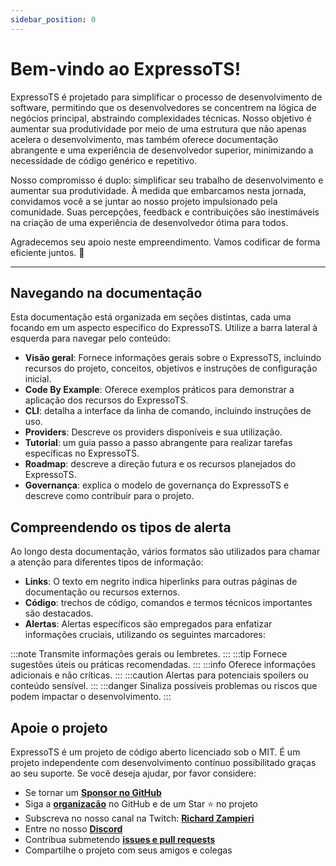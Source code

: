 ```yaml
---
sidebar_position: 0
---
```


# Bem-vindo ao ExpressoTS!

ExpressoTS é projetado para simplificar o processo de desenvolvimento de software, permitindo que os desenvolvedores se concentrem na lógica de negócios principal, abstraindo complexidades técnicas. Nosso objetivo é aumentar sua produtividade por meio de uma estrutura que não apenas acelera o desenvolvimento, mas também oferece documentação abrangente e uma experiência de desenvolvedor superior, minimizando a necessidade de código genérico e repetitivo.

Nosso compromisso é duplo: simplificar seu trabalho de desenvolvimento e aumentar sua produtividade. À medida que embarcamos nesta jornada, convidamos você a se juntar ao nosso projeto impulsionado pela comunidade. Suas percepções, feedback e contribuições são inestimáveis na criação de uma experiência de desenvolvedor ótima para todos.

Agradecemos seu apoio neste empreendimento. Vamos codificar de forma eficiente juntos. 🐎

---

## Navegando na documentação

Esta documentação está organizada em seções distintas, cada uma focando em um aspecto específico do ExpressoTS. Utilize a barra lateral à esquerda para navegar pelo conteúdo:

-   **Visão geral**: Fornece informações gerais sobre o ExpressoTS, incluindo recursos do projeto, conceitos, objetivos e instruções de configuração inicial.
-   **Code By Example**: Oferece exemplos práticos para demonstrar a aplicação dos recursos do ExpressoTS.
-   **CLI**: detalha a interface da linha de comando, incluindo instruções de uso.
-   **Providers**: Descreve os providers disponíveis e sua utilização.
-   **Tutorial**: um guia passo a passo abrangente para realizar tarefas específicas no ExpressoTS.
-   **Roadmap**: descreve a direção futura e os recursos planejados do ExpressoTS.
-   **Governança**: explica o modelo de governança do ExpressoTS e descreve como contribuir para o projeto.

## Compreendendo os tipos de alerta

Ao longo desta documentação, vários formatos são utilizados para chamar a atenção para diferentes tipos de informação:

-   **Links**: O texto em negrito indica hiperlinks para outras páginas de documentação ou recursos externos.
-   **Código**: trechos de código, comandos e termos técnicos importantes são destacados.
-   **Alertas**: Alertas específicos são empregados para enfatizar informações cruciais, utilizando os seguintes marcadores:

:::note Transmite informações gerais ou lembretes.
:::
:::tip Fornece sugestões úteis ou práticas recomendadas.
:::
:::info Oferece informações adicionais e não críticas.
:::
:::caution Alertas para potenciais spoilers ou conteúdo sensível.
:::
:::danger Sinaliza possíveis problemas ou riscos que podem impactar o desenvolvimento.
:::

## Apoie o projeto

ExpressoTS é um projeto de código aberto licenciado sob o MIT. É um projeto independente com desenvolvimento contínuo possibilitado graças ao seu suporte. Se você deseja ajudar, por favor considere:

-   Se tornar um **[Sponsor no GitHub](https://github.com/sponsors/expressots)**
-   Siga a **[organização](https://github.com/expressots)** no GitHub e de um Star ⭐ no projeto
-   Subscreva no nosso canal na Twitch: **[Richard Zampieri](https://www.twitch.tv/richardzampieri)**
-   Entre no nosso **[Discord](https://discord.com/invite/PyPJfGK)**
-   Contribua submetendo **[issues e pull requests](https://github.com/expressots/expressots/issues/new/choose)**
-   Compartilhe o projeto com seus amigos e colegas
